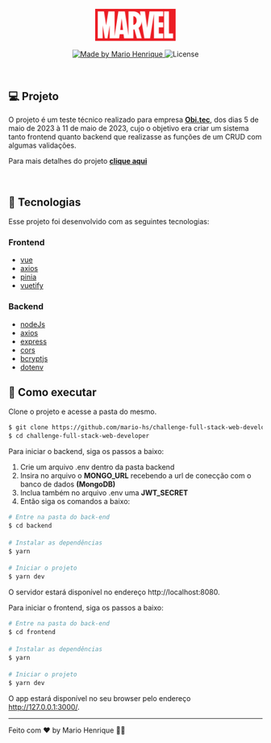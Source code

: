 <p align="center">
  <img alt="Marvel" src="https://github.com/mario-hs/marvel/blob/main/src/assets/img/logo-marvel-big.svg" width="160px">
</p>

<p align="center">

   <a href="https://www.linkedin.com/in/mario-hs/">
    <img alt="Made by Mario Henrique" src="https://img.shields.io/static/v1?label=made%20by&message=Mario%20Henrique&color=D61511&labelColor=000000">
  </a>

  <img  src="https://img.shields.io/static/v1?label=license&message=MIT&color=D61511&labelColor=000000" alt="License">
</p>

<br>

## 💻 Projeto

O projeto é um teste técnico realizado para empresa **[Obi.tec](https://obi.tec.br/)**, dos dias 5 de maio de 2023 à 11 de maio de 2023, cujo o objetivo era criar um sistema tanto frontend quanto backend que realizasse as funções de um CRUD com algumas validações.

Para mais detalhes do projeto **[clique aqui](https://github.com/mario-hs/)**

<br>

<!-- ## 🔖 Layout

<h1 align="center">
    <img alt="Marvel" src="https://github.com/mario-hs/marvel/blob/main/cover.png" />
</h1> -->

## 🧪 Tecnologias

Esse projeto foi desenvolvido com as seguintes tecnologias:

### Frontend

- [vue](https://vuejs.org/)
- [axios](https://axios-http.com/ptbr/)
- [pinia](https://pinia.vuejs.org/)
- [vuetify](https://vuetifyjs.com/en/)

### Backend

- [nodeJs](https://nodejs.org/en)
- [axios](https://axios-http.com/ptbr/)
- [express](https://www.npmjs.com/package/express)
- [cors](https://www.npmjs.com/package/cors)
- [bcryptjs](https://www.npmjs.com/package/bcryptjs)
- [dotenv](https://www.npmjs.com/package/dotenv)

## 🚀 Como executar

Clone o projeto e acesse a pasta do mesmo.

```bash
$ git clone https://github.com/mario-hs/challenge-full-stack-web-developer
$ cd challenge-full-stack-web-developer
```

Para iniciar o backend, siga os passos a baixo:

1. Crie um arquivo .env dentro da pasta backend
2. Insira no arquivo o **MONGO_URL** recebendo a url de conecção com o banco de dados **(MongoDB)**
3. Inclua também no arquivo .env uma **JWT_SECRET**
4. Então siga os comandos a baixo:

```bash
# Entre na pasta do back-end
$ cd backend

# Instalar as dependências
$ yarn

# Iniciar o projeto
$ yarn dev
```

O servidor estará disponível no endereço http://localhost:8080.

Para iniciar o frontend, siga os passos a baixo:

```bash
# Entre na pasta do back-end
$ cd frontend

# Instalar as dependências
$ yarn

# Iniciar o projeto
$ yarn dev
```

O app estará disponível no seu browser pelo endereço http://127.0.0.1:3000/.

---

Feito com ❤️ by Mario Henrique 👋🏻
